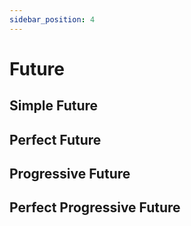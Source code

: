 ```yaml
---
sidebar_position: 4
---
```


# Future

## Simple Future

## Perfect Future

## Progressive Future

## Perfect Progressive Future

